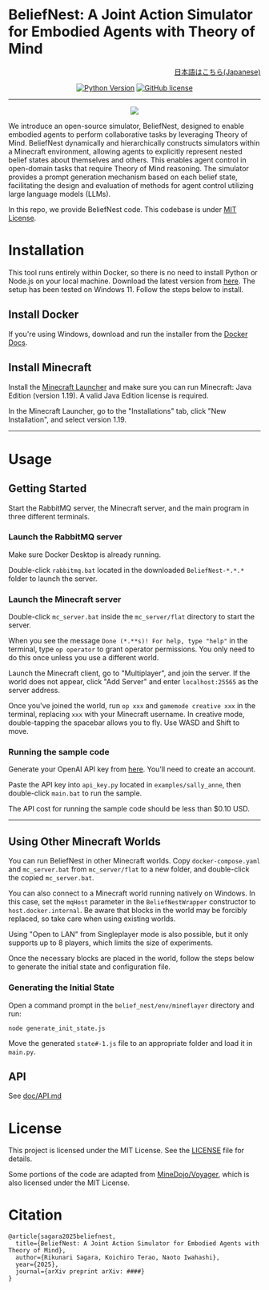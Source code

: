 # BeliefNest: A Joint Action Simulator for Embodied Agents with Theory of Mind
<div align="right">

[日本語はこちら(Japanese)](README_jp.md)

</div>

<div align="center">

<!--[[Arxiv]]()-->

[![Python Version](https://img.shields.io/badge/Python-3.9-blue.svg)](https://github.com/sagara-r/BeliefNest)
[![GitHub license](https://img.shields.io/badge/License-MIT-yellow.svg)](https://github.com/sagara-r/BeliefNest/blob/main/LICENSE)
______________________________________________________________________

![](images/overview.png)

</div>

We introduce an open-source simulator, BeliefNest, designed to enable embodied agents to perform collaborative tasks by leveraging Theory of Mind. BeliefNest dynamically and hierarchically constructs simulators within a Minecraft environment, allowing agents to explicitly represent nested belief states about themselves and others. This enables agent control in open-domain tasks that require Theory of Mind reasoning. The simulator provides a prompt generation mechanism based on each belief state, facilitating the design and evaluation of methods for agent control utilizing large language models (LLMs).

In this repo, we provide BeliefNest code. This codebase is under [MIT License](LICENSE).

# Installation

This tool runs entirely within Docker, so there is no need to install Python or Node.js on your local machine. Download the latest version from [here](https://github.com/sagara-r/BeliefNest/releases). The setup has been tested on Windows 11. Follow the steps below to install.

## Install Docker

If you're using Windows, download and run the installer from the [Docker Docs](https://docs.docker.com/desktop/setup/install/windows-install/).

## Install Minecraft

Install the [Minecraft Launcher](https://www.minecraft.net/) and make sure you can run Minecraft: Java Edition (version 1.19). A valid Java Edition license is required.

In the Minecraft Launcher, go to the "Installations" tab, click "New Installation", and select version 1.19.

---

# Usage
## Getting Started
Start the RabbitMQ server, the Minecraft server, and the main program in three different terminals.

### Launch the RabbitMQ server
Make sure Docker Desktop is already running.

Double-click `rabbitmq.bat` located in the downloaded `BeliefNest-*.*.*` folder to launch the server.

### Launch the Minecraft server
Double-click `mc_server.bat` inside the `mc_server/flat` directory to start the server.

When you see the message `Done (*.**s)! For help, type "help"` in the terminal, type `op operator` to grant operator permissions. You only need to do this once unless you use a different world.

Launch the Minecraft client, go to "Multiplayer", and join the server. If the world does not appear, click "Add Server" and enter `localhost:25565` as the server address.

Once you've joined the world, run `op xxx` and `gamemode creative xxx` in the terminal, replacing `xxx` with your Minecraft username. In creative mode, double-tapping the spacebar allows you to fly. Use WASD and Shift to move.


### Running the sample code

Generate your OpenAI API key from [here](https://platform.openai.com/api-keys). You’ll need to create an account.

Paste the API key into `api_key.py` located in `examples/sally_anne`, then double-click `main.bat` to run the sample.

The API cost for running the sample code should be less than $0.10 USD.

---

## Using Other Minecraft Worlds

You can run BeliefNest in other Minecraft worlds. Copy `docker-compose.yaml` and `mc_server.bat` from `mc_server/flat` to a new folder, and double-click the copied `mc_server.bat`.

You can also connect to a Minecraft world running natively on Windows. In this case, set the `mqHost` parameter in the `BeliefNestWrapper` constructor to `host.docker.internal`. Be aware that blocks in the world may be forcibly replaced, so take care when using existing worlds.

Using "Open to LAN" from Singleplayer mode is also possible, but it only supports up to 8 players, which limits the size of experiments.

Once the necessary blocks are placed in the world, follow the steps below to generate the initial state and configuration file.

### Generating the Initial State

Open a command prompt in the `belief_nest/env/mineflayer` directory and run:

```
node generate_init_state.js
```

Move the generated `state#-1.js` file to an appropriate folder and load it in `main.py`.

## API
See [doc/API.md](doc/API.md)

# License
This project is licensed under the MIT License. See the [LICENSE](LICENSE) file for details.

Some portions of the code are adapted from [MineDojo/Voyager](https://github.com/MineDojo/Voyager), which is also licensed under the MIT License.

# Citation
~~~
@article{sagara2025beliefnest,
  title={BeliefNest: A Joint Action Simulator for Embodied Agents with Theory of Mind},
  author={Rikunari Sagara, Koichiro Terao, Naoto Iwahashi},
  year={2025},
  journal={arXiv preprint arXiv: ####}
}
~~~
